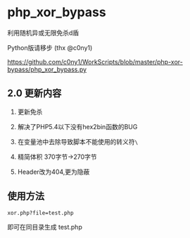 # php_xor_bypass
利用随机异或无限免杀d盾

Python版请移步 (thx @c0ny1)

https://github.com/c0ny1/WorkScripts/blob/master/php-xor-bypass/php_xor_bypass.py



## 2.0 更新内容

1.	更新免杀

2.	解决了PHP5.4以下没有hex2bin函数的BUG

3.  在变量池中去除导致脚本不能使用的转义符`\`

4.	精简体积 370字节->270字节

5.	Header改为404,更为隐蔽



## 使用方法

 `xor.php?file=test.php`
 
 即可在同目录生成 test.php
